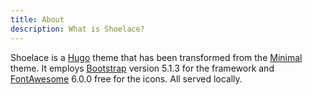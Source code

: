 ```yaml
---
title: About
description: What is Shoelace?
---
```


Shoelace is a [Hugo](https://gohugo.io/) theme that has been transformed from the [Minimal](https://themes.gohugo.io/themes/minimal/) theme.  It employs [Bootstrap](https://getbootstrap.com/) version 5.1.3 for the framework and [FontAwesome](https://fontawesome.com/) 6.0.0 free for the icons.  All served locally.
